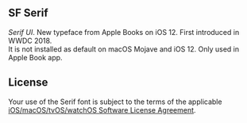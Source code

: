 ## SF Serif
*Serif UI*. New typeface from Apple Books on iOS 12. First introduced in WWDC 2018.  
It is not installed as default on macOS Mojave and iOS 12. Only used in Apple Book app.

## License
Your use of the Serif font is subject to the terms of the applicable [iOS/macOS/tvOS/watchOS Software License Agreement](https://www.apple.com/legal/sla/docs/macOS1014.pdf).
